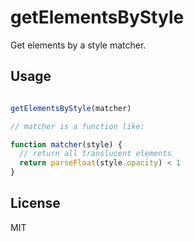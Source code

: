 getElementsByStyle
==================

Get elements by a style matcher.

Usage
-----

```js

getElementsByStyle(matcher)

// matcher is a function like:

function matcher(style) {
  // return all translucent elements
  return parseFloat(style.opacity) < 1
}

```

License
-------

MIT
